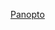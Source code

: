 [Panopto](https://uniofbath.cloud.panopto.eu/Panopto/Pages/Viewer.aspx?id=a10931a1-8792-4845-b375-acc1010ec644)